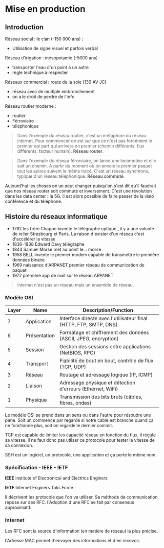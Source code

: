 # Mise en production 

## Introduction

Réseau social : le clan (-150 000 ans) :

- Utilisation de signe visuel et parfois verbal

Réseau d'irigation : mésopotamie  (-5000 ans)

- transporter l'eau d'un point à un autre
- règle technique à respecter 


Réseaux commercial : route de la soie (139 AV JC)

- réseau avec de multiple embronchement 
- on a le droit de perdre de l'info 

Réseau routier moderne : 

- routier 
- Férroviaire
- téléphonique 

> Dans l'exemple du réseau routier, c'est un métaphore du réseau internet. Pour commencer on est sur que ce n'est pas forcément le premier qui part qui arrivera en premier (chemin différents, flux différents, facteur humain). **Réseau router**.

> Dans l'exemple du réseau férroviaire, on lance une locomotive et elle suit un chemin. A partir du moment où on envoie le premier paquet tout les autres suivent le même tracé. C'est un réseau synchrone, typique d'un réseau téléphonique. **Réseau commuté**.


Aujourd'hui les choses on un peut changer puisqu'on s'est dit qu'il faudrait que nos réseau router soit commuté et inversement. C'est une révolution dans les data center : la 5G. Il est alors possible de faire passer de la visio conférence et du téléphone. 

## Histoire du réseaux informatique 

- 1792 les frère Chappe invente le télégraphe optique , il y a une volonté de relier Strasbourg et Paris. La raison d'exister d'un réseau c'est d'accélérer la vitesse
- 1836-1838 Edward Davy télégraphe 
- 1844 Samuel Morse met au point le... morse 
- 1958 BELL invente le premier modem capable de transmettre le première données binaire
- 1969 naissance d'ARPANET premier réseau de communication de paquet 
- 1972 première app de mail sur le réseau ARPANET 

>Internet n'est pas un réseau mais un ensemble de réseau. 


### Modèle OSI

| Layer | Name | Description/Function |
|-------|------|-------------------|
| 7 | Application | Interface directe avec l'utilisateur final (HTTP, FTP, SMTP, DNS) |
| 6 | Présentation | Formatage et chiffrement des données (ASCII, JPEG, encryption) |
| 5 | Session | Gestion des sessions entre applications (NetBIOS, RPC) |
| 4 | Transport | Fiabilité de bout en bout, contrôle de flux (TCP, UDP) |
| 3 | Réseau | Routage et adressage logique (IP, ICMP) |
| 2 | Liaison | Adressage physique et détection d'erreurs (Ethernet, WiFi) |
| 1 | Physique | Transmission des bits bruts (câbles, fibres, ondes) |

Le modèle OSI se prend dans un sens ou dans l'autre pour résoudre une pane. 
Soit un commence par regardé si notre cable est branche quand ça ne fonctionne plus, soit on regarde le dernier commit. 

TCP est capable de limiter les capacité réseau en fonction du flux, il régule sa vitesse. 
Il ne faut donc pas utliser ce protocole pour tester la vitesse de sa connexion.

SSH est un logiciel, un protocole, une application et ça porte le même nom. 

### Spécification - IEEE - IETF

**IEEE** Institute of Electronical and Electrics Enginers 

**IETF** Internet Enginers Taks Force 

Il décrivent les protocole que l'on va utiliser. Sa méthode de communication repose sur des RFC. 
l'Adoption d'une RFC se fait par consensus approximatif. 


### Internet 

Les RFC sont la source d'information (en matière de réseau) la plus précise. 

l'Adresse MAC permet d'envoyer des informations et d'en recevoir. 


